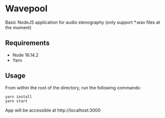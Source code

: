 # Wavepool
Basic NodeJS application for audio stenography (only support *.wav files at the moment)
## Requirements
- Node 16.14.2
- Yarn
## Usage
From within the root of the directory, run the following commands:
```
yarn install
yarn start
```
App will be accessible at http://localhost:3000
